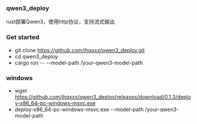 ### qwen3_deploy
rust部署Qwen3，使用http协议，支持流式输出

### Get started
* git clone https://github.com/jhqxxx/qwen3_deploy.git
* cd qwen3_deploy
* cargo run -- --model-path  /your-qwen3-model-path

### windows
* wget https://github.com/jhqxxx/qwen3_deploy/releases/download/0.1.3/deploy-x86_64-pc-windows-msvc.exe
* deploy-x86_64-pc-windows-msvc.exe  --model-path /your-qwen3-model-path